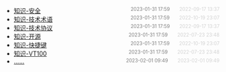 - [知识-安全](%E7%9F%A5%E8%AF%86-%E5%AE%89%E5%85%A8)<span style="font-size:.8em;float:right"><span style="color:orange"></span><span style="padding-left:2em;color:gray;">2023-01-31 17:59</span><span style="padding-left:2em;color:lightgray;">2022-09-17 13:37</span></span>
- [知识-技术术语](%E7%9F%A5%E8%AF%86-%E6%8A%80%E6%9C%AF%E6%9C%AF%E8%AF%AD)<span style="font-size:.8em;float:right"><span style="color:orange"></span><span style="padding-left:2em;color:gray;">2023-01-31 17:59</span><span style="padding-left:2em;color:lightgray;">2022-10-19 23:07</span></span>
- [知识-技术协议](%E7%9F%A5%E8%AF%86-%E6%8A%80%E6%9C%AF%E5%8D%8F%E8%AE%AE)<span style="font-size:.8em;float:right"><span style="color:orange"></span><span style="padding-left:2em;color:gray;">2023-01-31 17:59</span><span style="padding-left:2em;color:lightgray;">2022-09-17 13:37</span></span>
- [知识-开源](%E7%9F%A5%E8%AF%86-%E5%BC%80%E6%BA%90)<span style="font-size:.8em;float:right"><span style="color:orange"></span><span style="padding-left:2em;color:gray;">2023-01-31 17:59</span><span style="padding-left:2em;color:lightgray;">2022-07-23 23:48</span></span>
- [知识-快捷键](%E7%9F%A5%E8%AF%86-%E5%BF%AB%E6%8D%B7%E9%94%AE)<span style="font-size:.8em;float:right"><span style="color:orange"></span><span style="padding-left:2em;color:gray;">2023-01-31 17:59</span><span style="padding-left:2em;color:lightgray;">2022-10-19 23:07</span></span>
- [知识-VT100](%E7%9F%A5%E8%AF%86-VT100)<span style="font-size:.8em;float:right"><span style="color:orange"></span><span style="padding-left:2em;color:gray;">2023-01-31 17:59</span><span style="padding-left:2em;color:lightgray;">2022-07-23 23:48</span></span>
- [......]()<span style="font-size:.8em;float:right"><span style="color:orange"></span><span style="padding-left:2em;color:gray;">2023-02-01 09:49</span><span style="padding-left:2em;color:lightgray;">2023-02-01 09:49</span></span>
